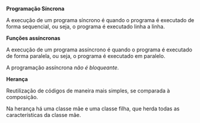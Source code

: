 **Programação Síncrona**

A execução de um programa síncrono é quando o programa é executado de forma sequencial, ou seja, o programa é executado linha a linha.

**Funções assíncronas**

A execução de um programa assíncrono é quando o programa é executado de forma paralela, ou seja, o programa é executado em paralelo.

A programação assíncrona *não é bloqueante*.

**Herança**

Reutilização de códigos de maneira mais simples, se comparada à composição.

Na herança há uma classe mãe e uma classe filha, que herda todas as características da classe mãe.

